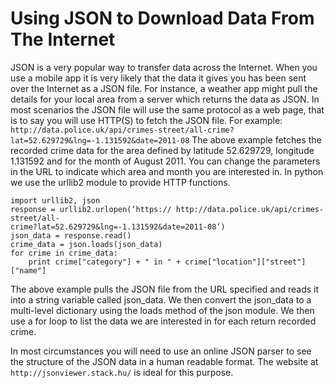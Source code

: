 # Using JSON to Download Data From The Internet
JSON is a very popular way to transfer data across the Internet.
When you use a mobile app it is very likely that the data it gives
you has been sent over the Internet as a JSON file. For instance,
a weather app might pull the details for your local area from a
server which returns the data as JSON.  In most scenarios the JSON
file will use the same protocol as a web page, that is to say you
will use HTTP(S) to fetch the JSON file.  For example:
`http://data.police.uk/api/crimes-street/all-crime?lat=52.629729&lng=-1.131592&date=2011-08`
The above example fetches the recorded crime data for the area
defined by latitude 52.629729, longitude 1.131592 and for the month
of August 2011.  You can change the parameters in the URL to indicate
which area and month you are interested in. In python we use the
urllib2 module to provide HTTP functions.
```
import urllib2, json
response = urllib2.urlopen(‘https:// http://data.police.uk/api/crimes-street/all-
crime?lat=52.629729&lng=-1.131592&date=2011-08’)
json_data = response.read()
crime_data = json.loads(json_data)
for crime in crime_data:
    print crime["category"] + " in " + crime["location"]["street"]["name"]
```
The above example pulls the JSON file from the URL specified and
reads it into a string variable called json_data. We then convert
the json_data to a multi-level dictionary using the loads method
of the json module.  We then use a for loop to list the data we are
interested in for each return recorded crime.

In most circumstances you will need to use an online JSON parser
to see the structure of the JSON data in a human readable format.
The website at `http://jsonviewer.stack.hu/` is ideal for this
purpose.


